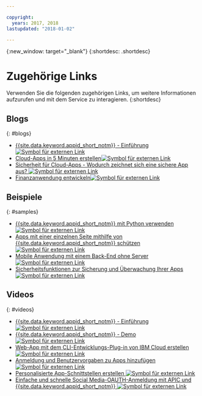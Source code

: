 ```yaml
---

copyright:
  years: 2017, 2018
lastupdated: "2018-01-02"

---
```


{:new_window: target="_blank"}
{:shortdesc: .shortdesc}


# Zugehörige Links

Verwenden Sie die folgenden zugehörigen Links, um weitere Informationen aufzurufen und mit dem Service zu interagieren.
{:shortdesc}

## Blogs
{: #blogs}

* <a href="https://www.ibm.com/blogs/bluemix/2017/03/introducing-ibm-bluemix-app-id-authentication-profiles-service-app-developers/" target="_blank">{{site.data.keyword.appid_short_notm}} - Einführung <img src="../../icons/launch-glyph.svg" alt="Symbol für externen Link"></a>
* <a href="https://www.ibm.com/blogs/bluemix/2017/10/build-cloud-apps-5-minutes/" target="_blank">Cloud-Apps in 5 Minuten erstellen<img src="../../icons/launch-glyph.svg" alt="Symbol für externen Link"></a>
* <a href="https://www.ibm.com/blogs/bluemix/2017/08/cloud-app-security-makes-secure-app/" target="_blank">Sicherheit für Cloud-Apps - Wodurch zeichnet sich eine sichere App aus? <img src="../../icons/launch-glyph.svg" alt="Symbol für externen Link"></a>
* <a href="https://www.ibm.com/blogs/bluemix/2017/08/developing-finance-application-using-ibm-cloud/" target="_blank">Finanzanwendung entwickeln<img src="../../icons/launch-glyph.svg" alt="Symbol für externen Link"></a>

## Beispiele
{: #samples}

* <a href="https://github.com/mnsn/appid-python-flask-example" target="_blank">{{site.data.keyword.appid_short_notm}} mit Python verwenden<img src="../../icons/launch-glyph.svg" alt="Symbol für externen Link"></a>
* <a href="https://www.ibm.com/blogs/bluemix/2017/09/securing-single-page-apps-app-id-service/" target="_blank">Apps mit einer einzelnen Seite mithilfe von {{site.data.keyword.appid_short_notm}} schützen <img src="../../icons/launch-glyph.svg" alt="Symbol für externen Link"></a>
* <a href="https://console.bluemix.net/docs/tutorials/serverless-mobile-backend.html#mobile-application-with-a-serverless-backend" target="_blank">Mobile Anwendung mit einem Back-End ohne Server <img src="../../icons/launch-glyph.svg" alt="Symbol für externen Link"></a>
* <a href="https://www.ibm.com/cloud/garage/content/architecture/securityArchitecture/security-for-application" target="_blank">Sicherheitsfunktionen zur Sicherung und Überwachung Ihrer Apps<img src="../../icons/launch-glyph.svg" alt="Symbol für externen Link"></a>

## Videos
{: #videos}

* <a href="https://www.youtube.com/watch?v=cTn7l_J3tPg" target="_blank">{{site.data.keyword.appid_short_notm}} - Einführung <img src="../../icons/launch-glyph.svg" alt="Symbol für externen Link"></a>
* <a href="https://www.youtube.com/watch?v=HYomAFlNxqw" target="_blank">{{site.data.keyword.appid_short_notm}} - Demo <img src="../../icons/launch-glyph.svg" alt="Symbol für externen Link"></a>
* <a href="https://www.youtube.com/watch?v=JrnwFXclKcI" target="_blank">Web-App mit dem CLI-Entwicklungs-Plug-in von IBM Cloud erstellen <img src="../../icons/launch-glyph.svg" alt="Symbol für externen Link"></a>
* <a href="https://www.youtube.com/watch?v=Glb412s4X3Q" target="_blank">Anmeldung und Benutzervorgaben zu Apps hinzufügen <img src="../../icons/launch-glyph.svg" alt="Symbol für externen Link"></a>
* <a href="https://www.youtube.com/watch?v=VVWw5AjYg48" target="_blank">Personalisierte App-Schnittstellen erstellen <img src="../../icons/launch-glyph.svg" alt="Symbol für externen Link"></a>
* <a href="https://www.youtube.com/watch?v=Fa9YD2NGZiE" target="_blank">Einfache und schnelle Social Media-OAUTH-Anmeldung mit APIC und {{site.data.keyword.appid_short_notm}} <img src="../../icons/launch-glyph.svg" alt="Symbol für externen Link"></a>
